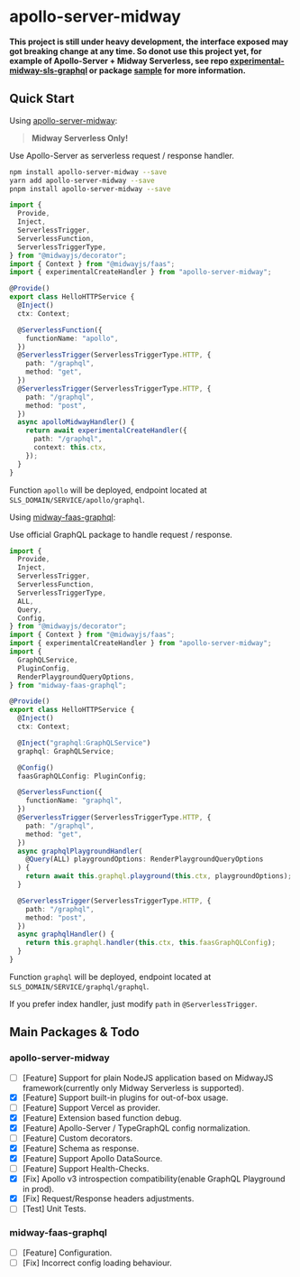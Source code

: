 # apollo-server-midway

**This project is still under heavy development, the interface exposed may got breaking change at any time.
So donot use this project yet, for example of Apollo-Server + Midway Serverless, see repo [experimental-midway-sls-graphql](https://github.com/linbudu599/experimental-midway-sls-graphql) or package [sample](packages/sample/src/function/hello.ts) for more information.**

## Quick Start

Using [apollo-server-midway](packages/apollo-server-midway/README.md):

> **Midway Serverless Only!**

Use Apollo-Server as serverless request / response handler.

```bash
npm install apollo-server-midway --save
yarn add apollo-server-midway --save
pnpm install apollo-server-midway --save
```

```typescript
import {
  Provide,
  Inject,
  ServerlessTrigger,
  ServerlessFunction,
  ServerlessTriggerType,
} from "@midwayjs/decorator";
import { Context } from "@midwayjs/faas";
import { experimentalCreateHandler } from "apollo-server-midway";

@Provide()
export class HelloHTTPService {
  @Inject()
  ctx: Context;

  @ServerlessFunction({
    functionName: "apollo",
  })
  @ServerlessTrigger(ServerlessTriggerType.HTTP, {
    path: "/graphql",
    method: "get",
  })
  @ServerlessTrigger(ServerlessTriggerType.HTTP, {
    path: "/graphql",
    method: "post",
  })
  async apolloMidwayHandler() {
    return await experimentalCreateHandler({
      path: "/graphql",
      context: this.ctx,
    });
  }
}
```

Function `apollo` will be deployed, endpoint located at `SLS_DOMAIN/SERVICE/apollo/graphql`.

Using [midway-faas-graphql](packages/apollo-server-midway/README.md):

Use official GraphQL package to handle request / response.

```typescript
import {
  Provide,
  Inject,
  ServerlessTrigger,
  ServerlessFunction,
  ServerlessTriggerType,
  ALL,
  Query,
  Config,
} from "@midwayjs/decorator";
import { Context } from "@midwayjs/faas";
import { experimentalCreateHandler } from "apollo-server-midway";
import {
  GraphQLService,
  PluginConfig,
  RenderPlaygroundQueryOptions,
} from "midway-faas-graphql";

@Provide()
export class HelloHTTPService {
  @Inject()
  ctx: Context;

  @Inject("graphql:GraphQLService")
  graphql: GraphQLService;

  @Config()
  faasGraphQLConfig: PluginConfig;

  @ServerlessFunction({
    functionName: "graphql",
  })
  @ServerlessTrigger(ServerlessTriggerType.HTTP, {
    path: "/graphql",
    method: "get",
  })
  async graphqlPlaygroundHandler(
    @Query(ALL) playgroundOptions: RenderPlaygroundQueryOptions
  ) {
    return await this.graphql.playground(this.ctx, playgroundOptions);
  }

  @ServerlessTrigger(ServerlessTriggerType.HTTP, {
    path: "/graphql",
    method: "post",
  })
  async graphqlHandler() {
    return this.graphql.handler(this.ctx, this.faasGraphQLConfig);
  }
}
```

Function `graphql` will be deployed, endpoint located at `SLS_DOMAIN/SERVICE/graphql/graphql`.

If you prefer index handler, just modify `path` in `@ServerlessTrigger`.

## Main Packages & Todo

### apollo-server-midway

- [ ] [Feature] Support for plain NodeJS application based on MidwayJS framework(currently only Midway Serverless is supported).
- [x] [Feature] Support built-in plugins for out-of-box usage.
- [ ] [Feature] Support Vercel as provider.
- [x] [Feature] Extension based function debug.
- [x] [Feature] Apollo-Server / TypeGraphQL config normalization.
- [ ] [Feature] Custom decorators.
- [x] [Feature] Schema as response.
- [x] [Feature] Support Apollo DataSource.
- [ ] [Feature] Support Health-Checks.
- [x] [Fix] Apollo v3 introspection compatibility(enable GraphQL Playground in prod).
- [x] [Fix] Request/Response headers adjustments.
- [ ] [Test] Unit Tests.

### midway-faas-graphql

- [ ] [Feature] Configuration.
- [ ] [Fix] Incorrect config loading behaviour.
